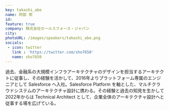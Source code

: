```yaml
---
key: takashi_abe
name: 阿部 崇
id: 
feature: true
company: 株式会社セールスフォース・ジャパン
city: 
photoURL: /images/speakers/takashi_abe.png
socials:
 - icon: twitter
   link : 'https://twitter.com/sho7650'
   name: sho7650
---
```

過去、金融系の大規模インフラアーキテクチャのデザインを担当するアーキテクトに従事し、その経験を活かして、2016年よりプラットフォーム専属のエンジニアとして Salesforce へ入社。Salesforce Platform を軸とした、マルチクラウドシステムのアーキテクチャ設計に携わる。その経験と過去の知見を生かして 2022年からは Technical Architect として、企業全体のアーキテクチャ設計へと従事する場を広げている。